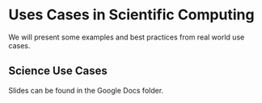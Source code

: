 # Uses Cases in Scientific Computing

We will present some examples and best practices from real world use cases.


## Science Use Cases
Slides can be found in the Google Docs folder.
